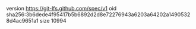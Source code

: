version https://git-lfs.github.com/spec/v1
oid sha256:3b6dede4f95417b5b6892d2d8e72276943a6203a64202a14905328d4ac9651a1
size 10994
